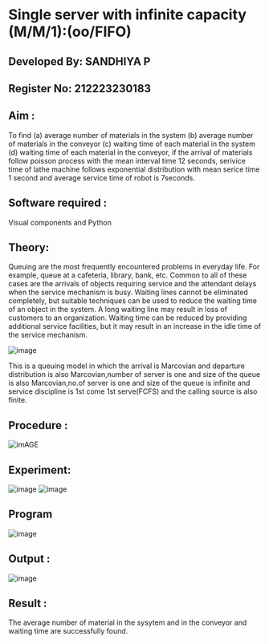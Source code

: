 # Single server with infinite capacity (M/M/1):(oo/FIFO)
## Developed By: SANDHIYA P
## Register No: 212223230183
## Aim :
To find (a) average number of materials in the system (b) average number of materials in the conveyor (c) waiting time of each material in the system (d) waiting time of each material in the conveyor, if the arrival  of materials follow poisson process with the mean interval time 12 seconds, serivice time of lathe machine follows exponential distribution with mean serice time 1 second and average service time of robot is 7seconds.

## Software required :
Visual components and Python

## Theory:
Queuing are the most frequently encountered problems in everyday life. For example, queue at a cafeteria, library, bank, etc. Common to all of these cases are the arrivals of objects requiring service and the attendant delays when the service mechanism is busy. Waiting lines cannot be eliminated completely, but suitable techniques can be used to reduce the waiting time of an object in the system. A long waiting line may result in loss of customers to an organization. Waiting time can be reduced by providing additional service facilities, but it may result in an increase in the idle time of the service mechanism.

![image](1.png)

This is a queuing model in which the arrival is Marcovian and departure distribution is also Marcovian,number of server is one and size of the queue is also Marcovian,no.of server is one and size of the queue is infinite and service discipline is 1st come 1st serve(FCFS) and the calling source is also finite.

## Procedure :

![imAGE](2.png)

## Experiment:
![image](https://github.com/Sandhiyapalanivel/Single-server-infinite-capacity---Markov-Model/assets/145743091/f36d55b3-9ba5-4656-b64f-130f815c4b6d)
![image](https://github.com/Sandhiyapalanivel/Single-server-infinite-capacity---Markov-Model/assets/145743091/0f5dd0fe-8d36-419d-97e1-453c567014a8)


## Program
![image](https://github.com/ramjan1729/Single-server-infinite-capacity---Markov-Model/assets/103921593/5f1fd58d-5929-4c51-89ea-4cef009e5bad)

## Output :
![image](https://github.com/Sandhiyapalanivel/Single-server-infinite-capacity---Markov-Model/assets/145743091/974270ef-b9c6-4506-bd50-571c80e3e6b9)

## Result :
The average number of material in the sysytem and in the conveyor and waiting time are successfully found.
